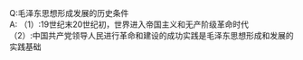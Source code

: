 Q:毛泽东思想形成发展的历史条件<br/>
A:	（1）:19世纪末20世纪初，世界进入帝国主义和无产阶级革命时代<br/>
	（2）:中国共产党领导人民进行革命和建设的成功实践是毛泽东思想形成和发展的实践基础
